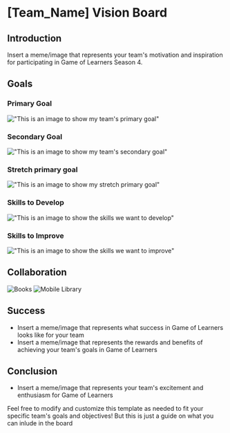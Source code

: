 # [Team_Name] Vision Board

## Introduction
Insert a meme/image that represents your team's motivation and inspiration for participating in Game of Learners Season 4.

## Goals
### Primary Goal
!["This is an image to show my team's primary goal"](https://media1.giphy.com/media/26ybvozSlm2nXveXC/200w.webp?cid=ecf05e47jmka9jg9s6mjnwqpbsp41vdnfwdqdhg9z72qhknk&ep=v1_gifs_search&rid=200w.webp&ct=g)
### Secondary Goal
!["This is an image to show my team's secondary goal"](https://media3.giphy.com/media/mE7DXh0s3EimU0JzBI/200w.webp?cid=ecf05e47m6efyhdbk8z93zir3umpc5ahkc1xu5q16v77t5gr&ep=v1_gifs_search&rid=200w.webp&ct=g)
### Stretch primary goal
!["This is an image to show my stretch primary goal"](https://media3.giphy.com/media/YGlRW1Am9q7e0/giphy.webp?cid=ecf05e47popm7t45somve21ms9jm6edew8tpwd9apfiu5bgt&ep=v1_gifs_search&rid=giphy.webp&ct=g)
### Skills to Develop
!["This is an image to show the skills we want to develop"](https://media0.giphy.com/media/4VNenrimFIWje/200w.webp?cid=ecf05e47s4d2bqvobncj1132j7euhdn95ogbqha9hlu6g6px&ep=v1_gifs_search&rid=200w.webp&ct=g)
### Skills to Improve
!["This is an image to show the skills we want to improve"](https://media3.giphy.com/media/3aifEbKv3aqeQ/200w.webp?cid=ecf05e47rzs0nbc8llecx8fjly0oehzipaybnz5022r76vqg&ep=v1_gifs_search&rid=200w.webp&ct=g)
## Collaboration

![Books](https://images.app.goo.gl/phZr46gr6L98KYcAA)
![Mobile Library](https://images.app.goo.gl/eGxQyMyzKmjWEvRQ9)


## Success
- Insert a meme/image that represents what success in Game of Learners looks like for your team
- Insert a meme/image that represents the rewards and benefits of achieving your team's goals in Game of Learners

## Conclusion
- Insert a meme/image that represents your team's excitement and enthusiasm for Game of Learners

Feel free to modify and customize this template as needed to fit your specific team's goals and objectives! But this is just a guide on what you can inlude in the board
